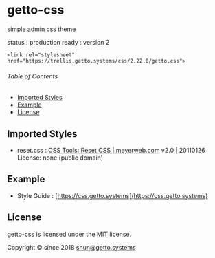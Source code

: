 # getto-css

simple admin css theme

status : production ready : version 2

```
<link rel="stylesheet" href="https://trellis.getto.systems/css/2.22.0/getto.css">
```


###### Table of Contents

- [Imported Styles](#Imported-Styles)
- [Example](#Example)
- [License](#License)

<a id="Imported-Styles"></a>
## Imported Styles

- reset.css : [CSS Tools: Reset CSS | meyerweb.com](http://meyerweb.com/eric/tools/css/reset/) v2.0 | 20110126 License: none (public domain)


<a id="Example"></a>
## Example

* Style Guide : [https://css.getto.systems](https://css.getto.systems)


<a id="License"></a>
## License

getto-css is licensed under the [MIT](LICENSE) license.

Copyright &copy; since 2018 shun@getto.systems
